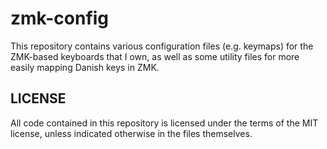# zmk-config

This repository contains various configuration files (e.g. keymaps) for the
ZMK-based keyboards that I own, as well as some utility files for more easily
mapping Danish keys in ZMK.

## LICENSE

All code contained in this repository is licensed under the terms of the MIT
license, unless indicated otherwise in the files themselves.

